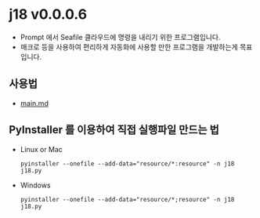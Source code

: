 # j18 v0.0.0.6
- Prompt 에서 Seafile 클라우드에 명령을 내리기 위한 프로그램입니다.
- 매크로 등을 사용하여 편리하게 자동화에 사용할 만한 프로그램을 개발하는게 목표입니다.

## 사용법
- [main.md](./document/main.md)

## PyInstaller 를 이용하여 직접 실행파일 만드는 법
- Linux or Mac
    ```
    pyinstaller --onefile --add-data="resource/*:resource" -n j18 j18.py
    ```
- Windows
    ```
    pyinstaller --onefile --add-data="resource/*;resource" -n j18 j18.py
    ```
